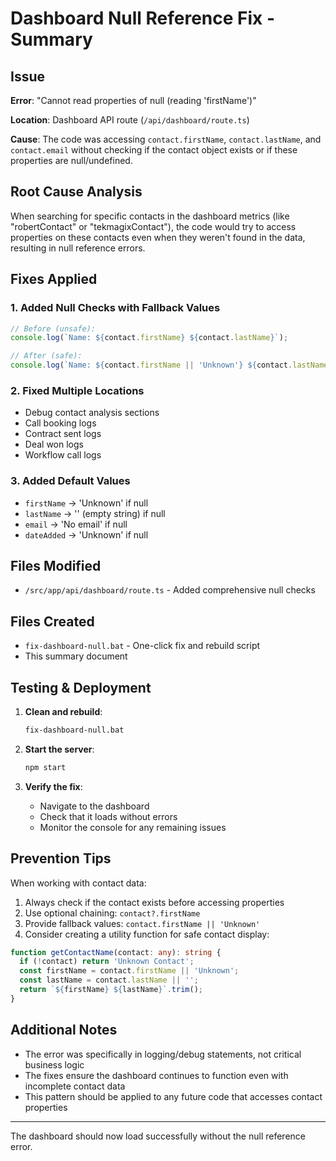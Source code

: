 # Dashboard Null Reference Fix - Summary

## Issue
**Error**: "Cannot read properties of null (reading 'firstName')"

**Location**: Dashboard API route (`/api/dashboard/route.ts`)

**Cause**: The code was accessing `contact.firstName`, `contact.lastName`, and `contact.email` without checking if the contact object exists or if these properties are null/undefined.

## Root Cause Analysis
When searching for specific contacts in the dashboard metrics (like "robertContact" or "tekmagixContact"), the code would try to access properties on these contacts even when they weren't found in the data, resulting in null reference errors.

## Fixes Applied

### 1. Added Null Checks with Fallback Values
```typescript
// Before (unsafe):
console.log(`Name: ${contact.firstName} ${contact.lastName}`);

// After (safe):
console.log(`Name: ${contact.firstName || 'Unknown'} ${contact.lastName || ''}`);
```

### 2. Fixed Multiple Locations
- Debug contact analysis sections
- Call booking logs
- Contract sent logs
- Deal won logs
- Workflow call logs

### 3. Added Default Values
- `firstName` → 'Unknown' if null
- `lastName` → '' (empty string) if null
- `email` → 'No email' if null
- `dateAdded` → 'Unknown' if null

## Files Modified
- `/src/app/api/dashboard/route.ts` - Added comprehensive null checks

## Files Created
- `fix-dashboard-null.bat` - One-click fix and rebuild script
- This summary document

## Testing & Deployment

1. **Clean and rebuild**:
   ```cmd
   fix-dashboard-null.bat
   ```

2. **Start the server**:
   ```cmd
   npm start
   ```

3. **Verify the fix**:
   - Navigate to the dashboard
   - Check that it loads without errors
   - Monitor the console for any remaining issues

## Prevention Tips

When working with contact data:
1. Always check if the contact exists before accessing properties
2. Use optional chaining: `contact?.firstName`
3. Provide fallback values: `contact.firstName || 'Unknown'`
4. Consider creating a utility function for safe contact display:

```typescript
function getContactName(contact: any): string {
  if (!contact) return 'Unknown Contact';
  const firstName = contact.firstName || 'Unknown';
  const lastName = contact.lastName || '';
  return `${firstName} ${lastName}`.trim();
}
```

## Additional Notes
- The error was specifically in logging/debug statements, not critical business logic
- The fixes ensure the dashboard continues to function even with incomplete contact data
- This pattern should be applied to any future code that accesses contact properties

---

The dashboard should now load successfully without the null reference error.
